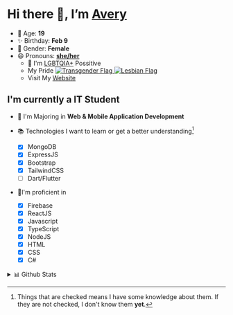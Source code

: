 # Hi there 👋, I’m [Avery][website]

- 🌸 Age: **19**
- ✨ Birthday: **Feb 9**
- 🎨 Gender: **Female**
- 😄 Pronouns: **[she/her][pronounspage]**
  - 🌈 I'm [LGBTQIA+][lgbt-foundation] Possitive
  - <div class="Flags">
      <span>My Pride</span>
      <a href="https://en.pronouns.page/dictionary/terminology#transgender">
        <img src="https://pronouns.page/flags/Transgender.png" alt="Transgender Flag" height="15px"/>
      </a>
      <a href="https://en.pronouns.page/dictionary/terminology#lesbian">
      <img src="https://pronouns.page/flags/Lesbian.png" alt="Lesbian Flag" height="15px"/>
      </a>
    </div>
  - Visit My [Website][website]

## I'm currently a IT Student

- 📌 I'm Majoring in **Web & Mobile Application Development**
- 📚 Technologies I want to learn or get a better understanding[^1]

  - [x] MongoDB
  - [x] ExpressJS
  - [x] Bootstrap
  - [x] TailwindCSS
  - [ ] Dart/Flutter

- 🎉I'm proficient in

  - [X] Firebase
  - [x] ReactJS
  - [x] Javascript
  - [x] TypeScript
  - [x] NodeJS
  - [x] HTML
  - [x] CSS
  - [x] C#

<details>
  <summary>
    📊 Github Stats
  </summary>

<!--START_SECTION:waka-->
![Code Time](http://img.shields.io/badge/Code%20Time-535%20hrs%2013%20mins-blue)

![Profile Views](http://img.shields.io/badge/Profile%20Views-0-blue)

**🐱 My GitHub Data** 

> 🏆 612 Contributions in the Year 2022
 > 
> 📦 118.1 kB Used in GitHub's Storage 
 > 
> 💼 Opted to Hire
 > 
> 📜 28 Public Repositories 
 > 
> 🔑 25 Private Repositories  
 > 
**I'm a Night 🦉** 

```text
🌞 Morning    43 commits     ██░░░░░░░░░░░░░░░░░░░░░░░   10.75% 
🌆 Daytime    147 commits    █████████░░░░░░░░░░░░░░░░   36.75% 
🌃 Evening    170 commits    ██████████░░░░░░░░░░░░░░░   42.5% 
🌙 Night      40 commits     ██░░░░░░░░░░░░░░░░░░░░░░░   10.0%

```
📅 **I'm Most Productive on Thursday** 

```text
Monday       62 commits     ████░░░░░░░░░░░░░░░░░░░░░   15.5% 
Tuesday      54 commits     ███░░░░░░░░░░░░░░░░░░░░░░   13.5% 
Wednesday    58 commits     ███░░░░░░░░░░░░░░░░░░░░░░   14.5% 
Thursday     92 commits     █████░░░░░░░░░░░░░░░░░░░░   23.0% 
Friday       52 commits     ███░░░░░░░░░░░░░░░░░░░░░░   13.0% 
Saturday     39 commits     ██░░░░░░░░░░░░░░░░░░░░░░░   9.75% 
Sunday       43 commits     ██░░░░░░░░░░░░░░░░░░░░░░░   10.75%

```


📊 **This Week I Spent My Time On** 

```text
⌚︎ Time Zone: America/Halifax

💬 Programming Languages: 
TypeScript               1 hr 32 mins        ██████████░░░░░░░░░░░░░░░   43.03% 
JSON                     56 mins             ██████░░░░░░░░░░░░░░░░░░░   26.28% 
HTML                     36 mins             ████░░░░░░░░░░░░░░░░░░░░░   17.28% 
SCSS                     20 mins             ██░░░░░░░░░░░░░░░░░░░░░░░   9.45% 
C#                       5 mins              ░░░░░░░░░░░░░░░░░░░░░░░░░   2.48%

🔥 Editors: 
VS Code                  3 hrs 33 mins       █████████████████████████   100.0%

🐱‍💻 Projects: 
tiktok-scraper           1 hr 56 mins        █████████████░░░░░░░░░░░░   54.3% 
avarose                  1 hr 2 mins         ███████░░░░░░░░░░░░░░░░░░   29.03% 
button                   16 mins             ██░░░░░░░░░░░░░░░░░░░░░░░   7.6% 
DB-Test                  8 mins              █░░░░░░░░░░░░░░░░░░░░░░░░   3.78% 
My project (2)           5 mins              ░░░░░░░░░░░░░░░░░░░░░░░░░   2.48%

💻 Operating System: 
Windows                  3 hrs 33 mins       █████████████████████████   100.0%

```

**I Mostly Code in JavaScript** 

```text
JavaScript               24 repos            ███████████░░░░░░░░░░░░░░   44.44% 
TypeScript               7 repos             ███░░░░░░░░░░░░░░░░░░░░░░   12.96% 
C#                       6 repos             ██░░░░░░░░░░░░░░░░░░░░░░░   11.11% 
Java                     4 repos             █░░░░░░░░░░░░░░░░░░░░░░░░   7.41% 
HTML                     3 repos             █░░░░░░░░░░░░░░░░░░░░░░░░   5.56%

```


**Timeline**

![Chart not found](https://raw.githubusercontent.com/Avery-Rose/Avery-Rose/main/charts/bar_graph.png) 


 Last Updated on 30/10/2022 18:48:43 UTC
<!--END_SECTION:waka-->

</details>



[^1]:
    Things that are checked means I have some knowledge about them.
    If they are not checked, I don't know them **yet**.

[//]: <> (Links)

[wakatime-profile]: https://wakatime.com/@Averyyyyyyyy
[pronouns-definitions]: https://en.pronouns.page/she/her
[pronounspage]: https://pronouns.page/@cattgirlava
[lgbt-foundation]: https://lgbt.foundation/
[website]: https://avarose.dev/
[alexandres-badge-repo]: https://github.com/alexandresanlim/Badges4-README.md-Profile
